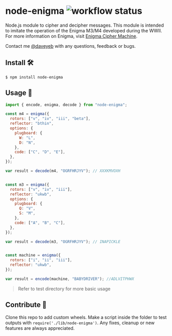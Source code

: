 # node-enigma ![workflow status](https://github.com/daveyeb/node-enigma/actions/workflows/ci.yml/badge.svg)

Node.js module to cipher and decipher messages.
This module is intended to imitate the operation of the Enigma M3/M4 developed during the WWII.
For more information on Enigma, visit [Enigma Cipher Machine](http://www.cryptomuseum.com/crypto/enigma/index.htm).

Contact me [@daveyeb](mailto:daveyeb@gmail.com) with any questions, feedback or bugs.

## Install 🛠

```
$ npm install node-enigma
```

## Usage 📜

```javascript
import { encode, enigma, decode } from "node-enigma";

const m4 = enigma({
  rotors: ["v", "iv", "iii", "beta"],
  reflector: "bthin",
  options: {
    plugboard: {
      W: "L",
      D: "N",
    },
    code: ["C", "D", "E"],
  },
});

var result = decode(m4, "OGRFHRJYV"); // XXXKMVOXH


const m3 = enigma({
  rotors: ["v", "iv", "iii"],
  reflector: "ukwb",
  options: {
    plugboard: {
      Q: "V",
      S: "M",
    },
    code: ["A", "B", "C"],
  },
});

var result = decode(m3, "OGRFHRJYV"); // INAPICKLE


const machine = enigma({
  rotors: ["i", "ii", "iii"],
  reflector: "ukwb",
});

var result = encode(machine, "BABYDRIVER"); //ADLVITPHWX

```

> Refer to test directory for more basic usage

## Contribute 🤝

Clone this repo to add custom wheels. Make a script inside the folder to test outputs with `require('./lib/node-enigma')`. Any fixes, cleanup or new features are always appreciated.
